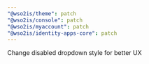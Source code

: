 ```yaml
---
"@wso2is/theme": patch
"@wso2is/console": patch
"@wso2is/myaccount": patch
"@wso2is/identity-apps-core": patch
---
```


Change disabled dropdown style for better UX
